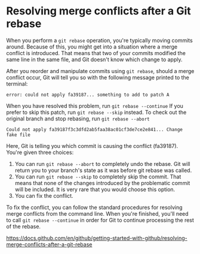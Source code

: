# Resolving merge conflicts after a Git rebase

When you perform a `git rebase` operation, you're typically moving commits around. Because of this, you might get into a situation where a merge conflict is introduced. That means that two of your commits modified the same line in the same file, and Git doesn't know which change to apply.

After you reorder and manipulate commits using `git rebase`, should a merge conflict occur, Git will tell you so with the following message printed to the terminal:

`error: could not apply fa39187... something to add to patch A`

When you have resolved this problem, run `git rebase --continue`
If you prefer to skip this patch, run `git rebase --skip` instead.
To check out the original branch and stop rebasing, run `git rebase --abort`

```
Could not apply fa39187f3c3dfd2ab5faa38ac01cf3de7ce2e841... Change fake file
```

Here, Git is telling you which commit is causing the conflict (fa39187). You're given three choices:

1. You can run `git rebase --abort` to completely undo the rebase. Git will return you to your branch's state as it was before git rebase was called.
2. You can run `git rebase --skip` to completely skip the commit. That means that none of the changes introduced by the problematic commit will be included. It is very rare that you would choose this option.
3. You can fix the conflict.

To fix the conflict, you can follow the standard procedures for resolving merge conflicts from the command line. When you're finished, you'll need to call `git rebase --continue` in order for Git to continue processing the rest of the rebase.


https://docs.github.com/en/github/getting-started-with-github/resolving-merge-conflicts-after-a-git-rebase
